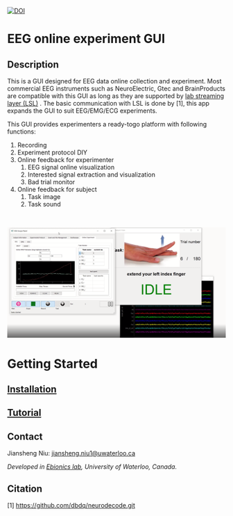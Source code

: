 [![DOI](https://zenodo.org/badge/268858214.svg)](https://zenodo.org/badge/latestdoi/268858214)


# EEG online experiment GUI

## Description

This is a GUI designed for EEG data online collection and experiment. Most commercial EEG 
instruments such as NeuroElectric, Gtec and BrainProducts are compatible with this GUI as 
long as they are supported by [lab streaming layer (LSL)](https://labstreaminglayer.readthedocs.io/info/supported_devices.html) . The basic communication with LSL is done by [1], 
this app expands the GUI to suit EEG/EMG/ECG experiments.

This GUI provides experimenters a ready-togo platform with following functions:
1. Recording
2. Experiment protocol DIY
3. Online feedback for experimenter
    1. EEG signal online visualization
    2. Interested signal extraction and visualization 
    3. Bad trial monitor
4. Online feedback for subject
    1. Task image
    2. Task sound
<br>

![Alt text](docs/tutorial_images/Exp_record.png?raw=true)


# Getting Started


## [Installation](https://willsniu186.github.io/uw_eboinics_experimental_interface/build/html/Installation_and_setup.html)


## [Tutorial](https://willsniu186.github.io/uw_eboinics_experimental_interface/build/html/Tutorial.html)


## Contact
Jiansheng Niu: jiansheng.niu1@uwaterloo.ca

_Developed in [Ebionics lab](https://uwaterloo.ca/engineering-bionics-lab/), University of Waterloo, Canada._
## Citation
[1] https://github.com/dbdq/neurodecode.git


